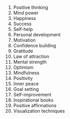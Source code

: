 1. Positive thinking
2. Mind power
3. Happiness
4. Success
5. Self-help
6. Personal development
7. Motivation
8. Confidence building
9. Gratitude
10. Law of attraction
11. Mental strength
12. Optimism
13. Mindfulness
14. Positivity
15. Inner peace
16. Goal setting
17. Self-improvement
18. Inspirational books
19. Positive affirmations
20. Visualization techniques
